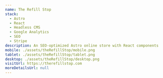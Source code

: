 ```yaml
---
name: The Refill Stop
stack:
  - Astro
  - React
  - Headless CMS
  - Google Analytics
  - SEO
  - Stripe
description: An SEO-optimized Astro online store with React components that implements Google Analytics and a headless CMS for simple page and product customization.
mobile: ./assets/theRefillStop/mobile.png
tablet: ./assets/theRefillStop/tablet.png
desktop: ./assets/theRefillStop/desktop.png
visitUrl: https://therefillstop.com
moreDetailsUrl: null
---
```

